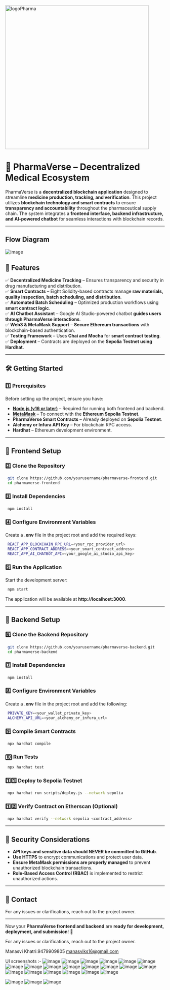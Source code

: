 <img align="center" width="453" alt="logoPharma" src="https://github.com/Team-Upsilon/PharmaVerse-frontend/assets/103581884/6c562eb4-4c57-4f20-9cdd-e9fe98cc27f1">



# 🌿 PharmaVerse – Decentralized Medical Ecosystem

PharmaVerse is a **decentralized blockchain application** designed to streamline **medicine production, tracking, and verification**. This project utilizes **blockchain technology and smart contracts** to ensure **transparency and accountability** throughout the pharmaceutical supply chain. The system integrates a **frontend interface, backend infrastructure, and AI-powered chatbot** for seamless interactions with blockchain records.

---
## Flow Diagram
![image](https://github.com/user-attachments/assets/70643d46-5182-4417-843c-11280b0afc81)


## 🚀 Features  

✅ **Decentralized Medicine Tracking** – Ensures transparency and security in drug manufacturing and distribution.  
✅ **Smart Contracts** – Eight Solidity-based contracts manage **raw materials, quality inspection, batch scheduling, and distribution**.  
✅ **Automated Batch Scheduling** – Optimized production workflows using **smart contract logic**.  
✅ **AI Chatbot Assistant** – Google AI Studio-powered chatbot **guides users through PharmaVerse interactions**.  
✅ **Web3 & MetaMask Support** – **Secure Ethereum transactions** with blockchain-based authentication.  
✅ **Testing Framework** – Uses **Chai and Mocha** for **smart contract testing**.  
✅ **Deployment** – Contracts are deployed on the **Sepolia Testnet using Hardhat**.  

---

## 🛠️ Getting Started  

### 1️⃣ Prerequisites  

Before setting up the project, ensure you have:  

- **[Node.js (v16 or later)](https://nodejs.org/)** – Required for running both frontend and backend.  
- **[MetaMask](https://metamask.io/)** – To connect with the **Ethereum Sepolia Testnet**.  
- **PharmaVerse Smart Contracts** – Already deployed on **Sepolia Testnet**.  
- **Alchemy or Infura API Key** – For blockchain RPC access.  
- **Hardhat** – Ethereum development environment.  

---

## 📌 Frontend Setup  

### 2️⃣ Clone the Repository  

```sh
 git clone https://github.com/yourusername/pharmaverse-frontend.git
 cd pharmaverse-frontend
```

### 3️⃣ Install Dependencies  

```sh
 npm install
```

### 4️⃣ Configure Environment Variables  

Create a **.env** file in the project root and add the required keys:  

```sh
 REACT_APP_BLOCKCHAIN_RPC_URL=<your_rpc_provider_url>
 REACT_APP_CONTRACT_ADDRESS=<your_smart_contract_address>
 REACT_APP_AI_CHATBOT_API=<your_google_ai_studio_api_key>
```

### 5️⃣ Run the Application  

Start the development server:  

```sh
 npm start
```

The application will be available at **http://localhost:3000**.  

---

## 🔄 Backend Setup  

### 6️⃣ Clone the Backend Repository  

```sh
 git clone https://github.com/yourusername/pharmaverse-backend.git
 cd pharmaverse-backend
```

### 7️⃣ Install Dependencies  

```sh
 npm install
```

### 8️⃣ Configure Environment Variables  

Create a **.env** file in the project root and add the following:  

```sh
 PRIVATE_KEY=<your_wallet_private_key>
 ALCHEMY_API_URL=<your_alchemy_or_infura_url>
```

### 9️⃣ Compile Smart Contracts  

```sh
 npx hardhat compile
```

### 🔟 Run Tests  

```sh
 npx hardhat test
```

### 1️⃣1️⃣ Deploy to Sepolia Testnet  

```sh
 npx hardhat run scripts/deploy.js --network sepolia
```

### 1️⃣2️⃣ Verify Contract on Etherscan (Optional)  

```sh
 npx hardhat verify --network sepolia <contract_address>
```

---

## 🔐 Security Considerations  

- **API keys and sensitive data should NEVER be committed to GitHub**.  
- **Use HTTPS** to encrypt communications and protect user data.  
- **Ensure MetaMask permissions are properly managed** to prevent unauthorized blockchain transactions.  
- **Role-Based Access Control (RBAC)** is implemented to restrict unauthorized actions.  

---

## 📩 Contact  

For any issues or clarifications, reach out to the project owner.  

---

Now your **PharmaVerse frontend and backend** are **ready for development, deployment, and submission**! 🚀

For any issues or clarifications, reach out to the project owner.  

Manasvi Khatri:9479909805
manasviks16@gmail.com


UI screenshots :-
![image](https://github.com/user-attachments/assets/76429222-30f3-453b-b3f7-7decb568bf1e)
![image](https://github.com/user-attachments/assets/7fef9003-44b4-43af-acf1-a3524c3a7439)
![image](https://github.com/user-attachments/assets/274f3a1d-21b6-4d63-ae7b-1b20d7a98c2e)
![image](https://github.com/user-attachments/assets/5763f8b0-d5fc-4ead-b6bd-941c98198bbc)
![image](https://github.com/user-attachments/assets/42848988-6637-49f8-9271-dd5fe1f7e114)
![image](https://github.com/user-attachments/assets/857e58df-07bc-4b14-9ca4-448b87debf58)
![image](https://github.com/user-attachments/assets/07c27fc3-1070-4ccc-96ad-93c11724aab2)
![image](https://github.com/user-attachments/assets/3fa4d110-45ff-496c-9394-feb970eb4465)
![image](https://github.com/user-attachments/assets/6d6a5deb-d561-47e2-8b1f-59bf9228d602)
![image](https://github.com/user-attachments/assets/0acf2fe4-3e40-4a1b-b41c-0bc3f0b7d9c9)
![image](https://github.com/user-attachments/assets/647e799f-042b-41eb-abc7-4a11d1f96491)
![image](https://github.com/user-attachments/assets/407d25c9-fba0-4d6e-a922-04cac80c69ac)
![image](https://github.com/user-attachments/assets/a3bc4432-78b2-4e06-88fc-1abd256422fb)
![image](https://github.com/user-attachments/assets/58b27c76-fbb4-4e3a-8319-d4f4279e5bc7)
![image](https://github.com/user-attachments/assets/e2cc8461-78de-454e-9a57-906516c57648)
![image](https://github.com/user-attachments/assets/fc16a315-82d5-48f9-b617-1d59b6a6dcc5)
![image](https://github.com/user-attachments/assets/717251e4-cb01-4381-90c3-ca76a0bb500d)
![image](https://github.com/user-attachments/assets/3b45cf7e-1eca-46be-bfc4-e775682601e5)
![image](https://github.com/user-attachments/assets/bd09f277-f8f6-4a09-8791-f3c28d652753)
![image](https://github.com/user-attachments/assets/29b19220-df79-4933-a907-5f9e00178c5d)

![image](https://github.com/user-attachments/assets/c3bd571f-ceff-496d-a495-e6af1b910906)
![image](https://github.com/user-attachments/assets/bf9c864c-80dd-440b-98df-db7c56b22bab)
![image](https://github.com/user-attachments/assets/52bfe5a7-2144-4018-8b3c-84c437f58a25)

































